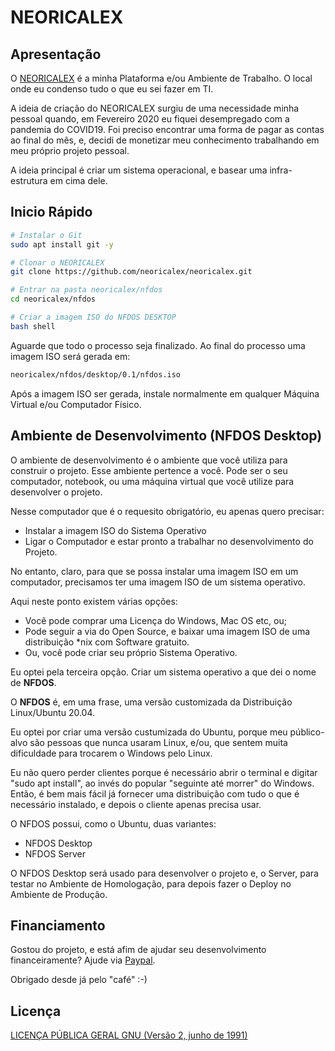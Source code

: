 # NEORICALEX

## Apresentação

O [NEORICALEX](https://neoricalex.com.br) é a minha Plataforma e/ou Ambiente de Trabalho. O local onde eu condenso tudo o que eu sei fazer em TI.

A ideia de criação do NEORICALEX surgiu de uma necessidade minha pessoal quando, em Fevereiro 2020 eu fiquei desempregado com a pandemia do COVID19. Foi preciso encontrar uma forma de pagar as contas ao final do mês, e, decidi de monetizar meu conhecimento trabalhando em meu próprio projeto pessoal.

A ideia principal é criar um sistema operacional, e basear uma infra-estrutura em cima dele.

## Inicio Rápido

```bash
# Instalar o Git
sudo apt install git -y

# Clonar o NEORICALEX
git clone https://github.com/neoricalex/neoricalex.git

# Entrar na pasta neoricalex/nfdos
cd neoricalex/nfdos

# Criar a imagem ISO do NFDOS DESKTOP
bash shell
```
Aguarde que todo o processo seja finalizado. Ao final do processo uma imagem ISO será gerada em:
```bash
neoricalex/nfdos/desktop/0.1/nfdos.iso
```

Após a imagem ISO ser gerada, instale normalmente em qualquer Máquina Virtual e/ou Computador Físico.

## Ambiente de Desenvolvimento (NFDOS Desktop)

O ambiente de desenvolvimento é o ambiente que você utiliza para construir o projeto. Esse ambiente pertence a você. Pode ser o seu computador, notebook, ou uma máquina virtual que você utilize para desenvolver o projeto.

Nesse computador que é o requesito obrigatório, eu apenas quero precisar:

* Instalar a imagem ISO do Sistema Operativo
* Ligar o Computador e estar pronto a trabalhar no desenvolvimento do Projeto.

No entanto, claro, para que se possa instalar uma imagem ISO em um computador, precisamos ter uma imagem ISO de um sistema operativo.

Aqui neste ponto existem várias opções:

* Você pode comprar uma Licença do Windows, Mac OS etc, ou;
* Pode seguir a via do Open Source, e baixar uma imagem ISO de uma distribuição *nix com Software gratuito.
* Ou, você pode criar seu próprio Sistema Operativo.

Eu optei pela terceira opção. Criar um sistema operativo a que dei o nome de **NFDOS**.

O **NFDOS** é, em uma frase, uma versão customizada da Distribuição Linux/Ubuntu 20.04.

Eu optei por criar uma versão custumizada do Ubuntu, porque meu público-alvo são pessoas que nunca usaram Linux, e/ou, que sentem muita dificuldade para trocarem o Windows pelo Linux.

Eu não quero perder clientes porque é necessário abrir o terminal e digitar "sudo apt install", ao invés do popular "seguinte até morrer" do Windows. Então, é bem mais fácil já fornecer uma distribuição com tudo o que é necessário instalado, e depois o cliente apenas precisa usar.

O NFDOS possui, como o Ubuntu, duas variantes:

* NFDOS Desktop
* NFDOS Server

O NFDOS Desktop será usado para desenvolver o projeto e, o Server, para testar no Ambiente de Homologação, para depois fazer o Deploy no Ambiente de Produção.

## Financiamento

Gostou do projeto, e está afim de ajudar seu desenvolvimento financeiramente?
Ajude via [Paypal](https://www.paypal.me/AleexFL).

Obrigado desde já pelo "café" :-)

## Licença

[LICENÇA PÚBLICA GERAL GNU (Versão 2, junho de 1991)](./LICENSE)
